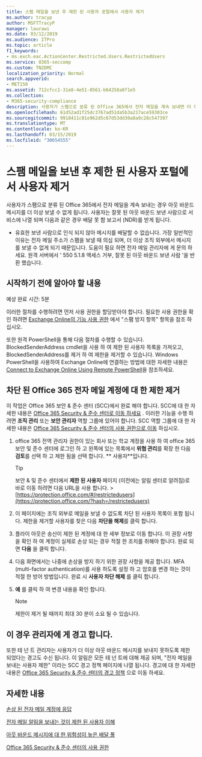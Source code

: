 ```yaml
---
title: 스팸 메일을 보낸 후 제한 된 사용자 포털에서 사용자 제거
ms.author: tracyp
author: MSFTTracyP
manager: laurawi
ms.date: 03/12/2019
ms.audience: ITPro
ms.topic: article
f1_keywords:
- ms.exch.eac.ActionCenter.Restricted.Users.RestrictedUsers
ms.service: O365-seccomp
ms.custom: TN2DMC
localization_priority: Normal
search.appverid:
- MET150
ms.assetid: 712cfcc1-31e8-4e51-8561-b64258a8f1e5
ms.collection:
- M365-security-compliance
description: 사용자가 스팸으로 분류 된 Office 365에서 전자 메일을 계속 보내면 더 이상 메시지를 보낼 수 없게 됩니다.
ms.openlocfilehash: 61d52ad1f25dc3767ad51da5b3a217ace59303ce
ms.sourcegitcommit: 9918411c01e962d5c67d53dd30a8a9c28c547397
ms.translationtype: MT
ms.contentlocale: ko-KR
ms.lasthandoff: 03/15/2019
ms.locfileid: "30654555"
---
```

# <a name="removing-a-user-from-the-restricted-users-portal-after-sending-spam-email"></a>스팸 메일을 보낸 후 제한 된 사용자 포털에서 사용자 제거

사용자가 스팸으로 분류 된 Office 365에서 전자 메일을 계속 보내는 경우 아웃 바운드 메시지를 더 이상 보낼 수 없게 됩니다. 사용자는 잘못 된 아웃 바운드 보낸 사람으로 서비스에 나열 되며 다음과 같은 경우 배달 못 함 보고서 (NDR)를 받게 됩니다.

- 유효한 보낸 사람으로 인식 되지 않아 메시지를 배달할 수 없습니다. 가장 일반적인 이유는 전자 메일 주소가 스팸을 보낼 때 의심 되며, 더 이상 조직 외부에서 메시지를 보낼 수 없게 되기 때문입니다. 도움이 필요 하면 전자 메일 관리자에 게 문의 하세요. 원격 서버에서 ' 550 5.1.8 액세스 거부, 잘못 된 아웃 바운드 보낸 사람 '을 반환 했습니다.

## <a name="what-do-you-need-to-know-before-you-begin"></a>시작하기 전에 알아야 할 내용
<a name="sectionSection0"> </a>

예상 완료 시간: 5분
  
이러한 절차를 수행하려면 먼저 사용 권한을 할당받아야 합니다. 필요한 사용 권한을 확인 하려면 [Exchange Online의 기능 사용 권한](http://technet.microsoft.com/library/15073ce1-0917-403b-8839-02a2ebc96e16.aspx) 에서 "스팸 방지 항목" 항목을 참조 하십시오.

또한 원격 PowerShell을 통해 다음 절차를 수행할 수 있습니다. BlockedSenderAddress cmdlet을 사용 하 여 제한 된 사용자 목록을 가져오고, BlockedSenderAddress를 제거 하 여 제한을 제거할 수 있습니다. Windows PowerShell을 사용하여 Exchange Online에 연결하는 방법에 대한 자세한 내용은 [Connect to Exchange Online Using Remote PowerShell](https://go.microsoft.com/fwlink/p/?linkid=396554)을 참조하세요.

## <a name="remove-restrictions-for-a-blocked-office-365-email-account"></a>차단 된 Office 365 전자 메일 계정에 대 한 제한 제거

이 작업은 Office 365 보안 & 준수 센터 (SCC)에서 완료 해야 합니다. SCC에 대 한 자세한 내용은 [Office 365 Security & 준수 센터로 이동 하세요](go-to-the-securitycompliance-center.md) . 이러한 기능을 수행 하려면 **조직 관리** 또는 **보안 관리자** 역할 그룹에 있어야 합니다. SCC 역할 그룹에 대 한 자세한 내용은 [Office 365 Security & 준수 센터의 사용 권한으로 이동](permissions-in-the-security-and-compliance-center.md) 하십시오.

1. office 365 전역 관리자 권한이 있는 회사 또는 학교 계정을 사용 하 여 office 365 보안 및 준수 센터에 로그인 하 고 왼쪽에 있는 목록에서 **위협 관리**를 확장 한 다음 **검토**를 선택 하 고 제한 됨을 선택 합니다. ** 사용자**입니다.
    
    > [!TIP]
    > 보안 &amp; 및 준수 센터에서 **제한 된 사용자** 페이지 (이전에는 알림 센터로 알려짐)로 바로 이동 하려면 다음 URL을 사용 합니다. >[https://protection.office.com/#/restrictedusers](https://protection.office.com/?hash=/restrictedusers)

2. 이 페이지에는 조직 외부로 메일을 보낼 수 없도록 차단 된 사용자 목록이 포함 됩니다.  제한을 제거할 사용자를 찾은 다음 **차단을 해제**를 클릭 합니다.

3. 플라이 아웃은 송신이 제한 된 계정에 대 한 세부 정보로 이동 합니다. 이 권장 사항을 확인 하 여 계정이 실제로 손상 되는 경우 적절 한 조치를 취해야 합니다. 완료 되 면 **다음** 을 클릭 합니다.

4. 다음 화면에서는 나중에 손상을 방지 하기 위한 권장 사항을 제공 합니다. MFA (multi-factor authentication)를 사용 하도록 설정 하 고 암호를 변경 하는 것이 적절 한 방어 방법입니다. 완료 시 **사용자 차단 해제** 를 클릭 합니다.

5. **예** 를 클릭 하 여 변경 내용을 확인 합니다.

    > [!NOTE]
    > 제한이 제거 될 때까지 최대 30 분이 소요 될 수 있습니다. 

## <a name="making-sure-admins-are-alerted-when-this-happens"></a>이 경우 관리자에 게 경고 합니다.

또한 테 넌 트 관리자는 사용자가 더 이상 아웃 바운드 메시지를 보내지 못하도록 제한 되었다는 경고도 수신 됩니다. 이 알림은 모든 테 넌 트에 대해 제공 되며, "전자 메일을 보내는 사용자 제한" 이라는 SCC 경고 정책 페이지에 나열 됩니다. 경고에 대 한 자세한 내용은 [Office 365 Security & 준수 센터의 경고 정책](https://docs.microsoft.com/en-us/office365/securitycompliance/alert-policies) 으로 이동 하세요.

## <a name="for-more-information"></a>자세한 내용

[손상 된 전자 메일 계정에 응답](responding-to-a-compromised-email-account.md)

[전자 메일 알림을 보내는 것이 제한 된 사용자 이해](https://docs.microsoft.com/en-us/office365/securitycompliance/alert-policies)

[아웃 바운드 메시지에 대 한 위험성이 높은 배달 풀](high-risk-delivery-pool-for-outbound-messages.md)

[Office 365 Security & 준수 센터의 사용 권한](permissions-in-the-security-and-compliance-center.md)
